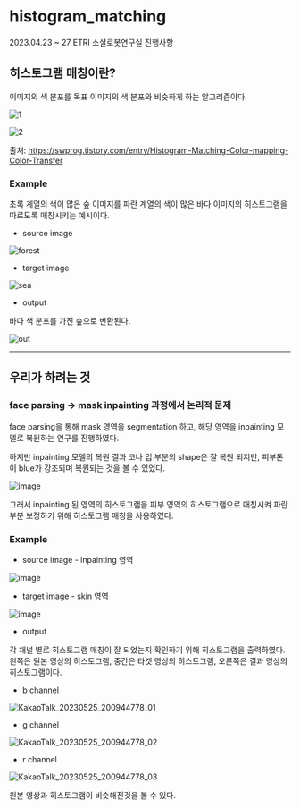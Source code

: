# histogram_matching
2023.04.23 ~ 27 ETRI 소셜로봇연구실 진행사항
 
## 히스토그램 매칭이란?

이미지의 색 분포를 목표 이미지의 색 분포와 비슷하게 하는 알고리즘이다.

![1](https://github.com/Seungeun-Han/histogram_matching/assets/101082685/22f210fd-ad54-4c4e-b370-29930ab8c4d0)

![2](https://github.com/Seungeun-Han/histogram_matching/assets/101082685/7606f7f5-603b-47ec-a041-341c59be26e3)

출처: https://swprog.tistory.com/entry/Histogram-Matching-Color-mapping-Color-Transfer


### Example
초록 계열의 색이 많은 숲 이미지를 파란 계열의 색이 많은 바다 이미지의 히스토그램을 따르도록 매칭시키는 예시이다.

- source image

![forest](https://github.com/Seungeun-Han/histogram_matching/assets/101082685/42d50d5f-c6d6-4620-9c99-eeb40634ef43)


- target image

![sea](https://github.com/Seungeun-Han/histogram_matching/assets/101082685/cc3aae70-b257-4e41-a7e0-18b0f0df03e7)

- output

바다 색 분포를 가진 숲으로 변환된다.

![out](https://github.com/Seungeun-Han/histogram_matching/assets/101082685/72119d4f-a929-4c2c-ab45-4de27733bcf8)


<hr>


## 우리가 하려는 것

### face parsing → mask inpainting 과정에서 논리적 문제

face parsing을 통해 mask 영역을 segmentation 하고, 해당 영역을 inpainting 모델로 복원하는 연구를 진행하였다.

하지만 inpainting 모델의 복원 결과 코나 입 부분의 shape은 잘 복원 되지만, 피부톤이 blue가 강조되며 복원되는 것을 볼 수 있었다.

![image](https://github.com/Seungeun-Han/histogram_matching/assets/101082685/f253c1f4-5994-4a0f-8409-2fe9a7852108)


그래서 inpainting 된 영역의 히스토그램을 피부 영역의 히스토그램으로 매칭시켜 파란 부분 보정하기 위해 히스토그램 매칭을 사용하였다.


### Example

- source image - inpainting 영역

![image](https://github.com/Seungeun-Han/histogram_matching/assets/101082685/654f280c-6c30-4ba6-a404-7756fffcbf1d)

- target image - skin 영역

![image](https://github.com/Seungeun-Han/histogram_matching/assets/101082685/86a136a4-852d-4de2-b863-e3dfcc2f7f18)

- output

각 채널 별로 히스토그램 매칭이 잘 되었는지 확인하기 위해 히스토그램을 출력하였다.
왼쪽은 원본 영상의 히스토그램, 중간은 타겟 영상의 히스토그램, 오른쪽은 결과 영상의 히스토그램이다.

- b channel

![KakaoTalk_20230525_200944778_01](https://github.com/Seungeun-Han/histogram_matching/assets/101082685/2ab767ab-51bf-4539-9eef-74a995e89370)

- g channel

![KakaoTalk_20230525_200944778_02](https://github.com/Seungeun-Han/histogram_matching/assets/101082685/b429d09a-1c66-4c33-8c1a-1ea9a3411d8a)

- r channel

![KakaoTalk_20230525_200944778_03](https://github.com/Seungeun-Han/histogram_matching/assets/101082685/8faa8a4f-84c3-4f08-8bb8-6f9c00578593)


원본 영상과 히스토그램이 비슷해진것을 볼 수 있다.



